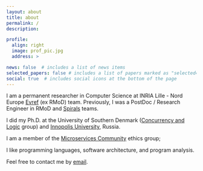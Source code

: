 ```yaml
---
layout: about
title: about
permalink: /
description: 

profile:
  align: right
  image: prof_pic.jpg
  address: >

news: false  # includes a list of news items
selected_papers: false # includes a list of papers marked as "selected={true}"
social: true  # includes social icons at the bottom of the page
---
```


I am a permanent researcher in Computer Science at INRIA Lille - Nord Europe [Evref](https://rmod.gitlabpages.inria.fr/website/) (ex RMoD) team. 
Previously, I was a PostDoc / Research Engineer in RMoD and [Spirals](https://team.inria.fr/spirals/) teams. 

I did my Ph.D. at the University of Southern Denmark ([Concurrency and Logic](https://acp.sdu.dk) group) and [Innopolis University](https://innopolis.university/en/), Russia.

I am a member of the [Microservices Community](https://www.microservices.community) ethics group;

I like programming languages, software architecture, and program analysis. 

Feel free to contact me by [email](mailto:larisa.safina@inria.fr).
